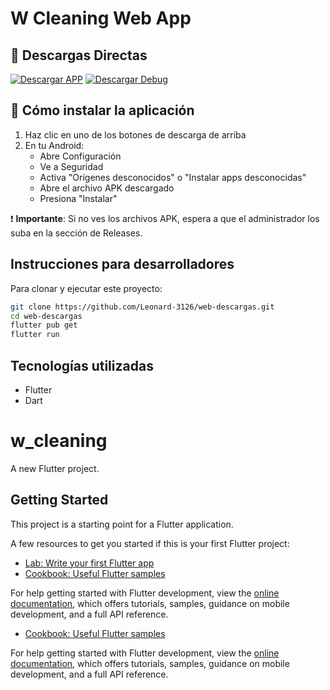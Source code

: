# W Cleaning Web App

## 📱 Descargas Directas

[![Descargar APP](https://img.shields.io/badge/Descargar-APP%20Release-brightgreen.svg?style=for-the-badge&logo=android)](../../releases/download/latest/app-release.apk)
[![Descargar Debug](https://img.shields.io/badge/Descargar-Debug%20Version-orange.svg?style=for-the-badge&logo=android)](../../releases/download/latest/app-debug.apk)

## 📱 Cómo instalar la aplicación

1. Haz clic en uno de los botones de descarga de arriba
2. En tu Android:
   - Abre Configuración
   - Ve a Seguridad
   - Activa "Orígenes desconocidos" o "Instalar apps desconocidas"
   - Abre el archivo APK descargado
   - Presiona "Instalar"

❗ **Importante**: Si no ves los archivos APK, espera a que el administrador los suba en la sección de Releases.

## Instrucciones para desarrolladores

Para clonar y ejecutar este proyecto:

```bash
git clone https://github.com/Leonard-3126/web-descargas.git
cd web-descargas
flutter pub get
flutter run
```

## Tecnologías utilizadas

- Flutter
- Dart

# w_cleaning

A new Flutter project.

## Getting Started

This project is a starting point for a Flutter application.

A few resources to get you started if this is your first Flutter project:

- [Lab: Write your first Flutter app](https://docs.flutter.dev/get-started/codelab)
- [Cookbook: Useful Flutter samples](https://docs.flutter.dev/cookbook)

For help getting started with Flutter development, view the
[online documentation](https://docs.flutter.dev/), which offers tutorials,
samples, guidance on mobile development, and a full API reference.
- [Cookbook: Useful Flutter samples](https://docs.flutter.dev/cookbook)

For help getting started with Flutter development, view the
[online documentation](https://docs.flutter.dev/), which offers tutorials,
samples, guidance on mobile development, and a full API reference.
